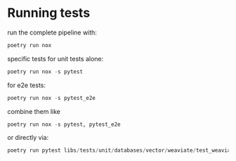 # Running tests

run the complete pipeline with:
```python
poetry run nox
```

specific tests for unit tests alone:
```python
poetry run nox -s pytest
```

for e2e tests:
```python
poetry run nox -s pytest_e2e
```

combine them like
```python
poetry run nox -s pytest, pytest_e2e
```

or directly via:
````python
poetry run pytest libs/tests/unit/databases/vector/weaviate/test_weaviate_connector.py
````